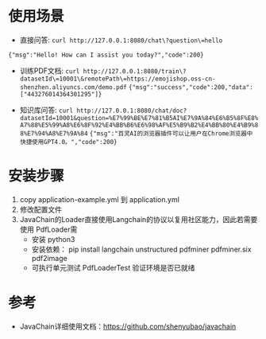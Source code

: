 # 使用场景
* 直接问答: `curl http://127.0.0.1:8080/chat\?question\=hello`

`{"msg":"Hello! How can I assist you today?","code":200}`

* 训练PDF文档: `curl http://127.0.0.1:8080/train\?datasetId\=10001\&remotePath\=https://emojishop.oss-cn-shenzhen.aliyuncs.com/demo.pdf`
`{"msg":"success","code":200,"data":["443276014364301295"]}`

* 知识库问答: `curl http://127.0.0.1:8080/chat/doc?datasetId=10001&question=%E7%99%BE%E7%81%B5AI%E7%9A%84%E6%B5%8F%E8%A7%88%E5%99%A8%E6%8F%92%E4%BB%B6%E6%98%AF%E5%B9%B2%E4%BB%80%E4%B9%88%E7%94%A8%E7%9A%84`
`{"msg":"百灵AI的浏览器插件可以让用户在Chrome浏览器中快捷使用GPT4.0。","code":200}`

# 安装步骤
1. copy application-example.yml 到 application.yml
2. 修改配置文件
3. JavaChain的Loader直接使用Langchain的协议以复用社区能力，因此若需要使用 PdfLoader需
   * 安装 python3
   * 安装依赖： pip install langchain unstructured pdfminer pdfminer.six pdf2image
   * 可执行单元测试 PdfLoaderTest 验证环境是否已就绪

# 参考
* JavaChain详细使用文档：https://github.com/shenyubao/javachain